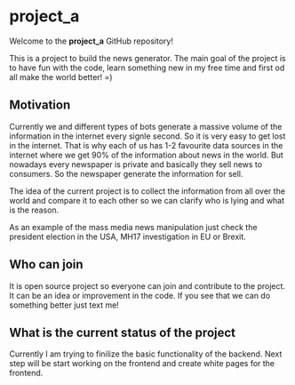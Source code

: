 # project_a

Welcome to the __project_a__ GitHub repository!

This is a project to build the news generator. The main goal of the project is to have fun with the code, learn something new in my free time and first od all make the world better! =)

## Motivation

Currently we and different types of bots generate a massive volume of the information in the internet every signle second. So it is very easy to get lost in the internet. That is why each of us has 1-2 favourite data sources in the internet where we get 90% of the information about news in the world. But nowadays every newspaper is private and basically they sell news to consumers. So the newspaper generate the information for sell. 

The idea of the current project is to collect the information from all over the world and compare it to each other so we can clarify who is lying and what is the reason. 

As an example of the mass media news manipulation just check the president election in the USA, MH17 investigation in EU or Brexit.

## Who can join

It is open source project so everyone can join and contribute to the project. It can be an idea or improvement in the code. If you see that we can do something better just text me!

## What is the current status of the project

Currently I am trying to finilize the basic functionality of the backend. Next step will be start working on the frontend and create white pages for the frontend.
